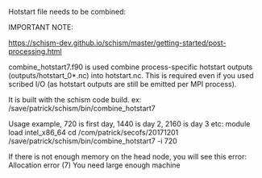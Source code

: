 Hotstart file needs to be combined:

IMPORTANT NOTE: 

https://schism-dev.github.io/schism/master/getting-started/post-processing.html

combine_hotstart7.f90 is used combine process-specific hotstart outputs (outputs/hotstart_0*.nc) into hotstart.nc. This is required even if you used scribed I/O (as hotstart outputs are still be emitted per MPI process).

It is built with the schism code build.
ex: /save/patrick/schism/bin/combine_hotstart7

Usage example, 720 is first day, 1440 is day 2, 2160 is day 3 etc: 
   module load intel_x86_64
   cd /com/patrick/secofs/20171201
   /save/patrick/schism/bin/combine_hotstart7 -i 720

If there is not enough memory on the head node, you will see this error:
Allocation error (7) 
You need large enough machine


